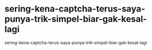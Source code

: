 # sering-kena-captcha-terus-saya-punya-trik-simpel-biar-gak-kesal-lagi
sering-kena-captcha-terus-saya-punya-trik-simpel-biar-gak-kesal-lagi
